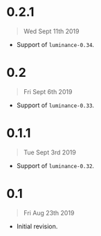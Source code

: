 # 0.2.1

> Wed Sept 11th 2019

  - Support of `luminance-0.34`.

# 0.2

> Fri Sept 6th 2019

  - Support of `luminance-0.33`.

# 0.1.1

> Tue Sept 3rd 2019

  - Support of `luminance-0.32`.

# 0.1

> Fri Aug 23th 2019

  - Initial revision.
